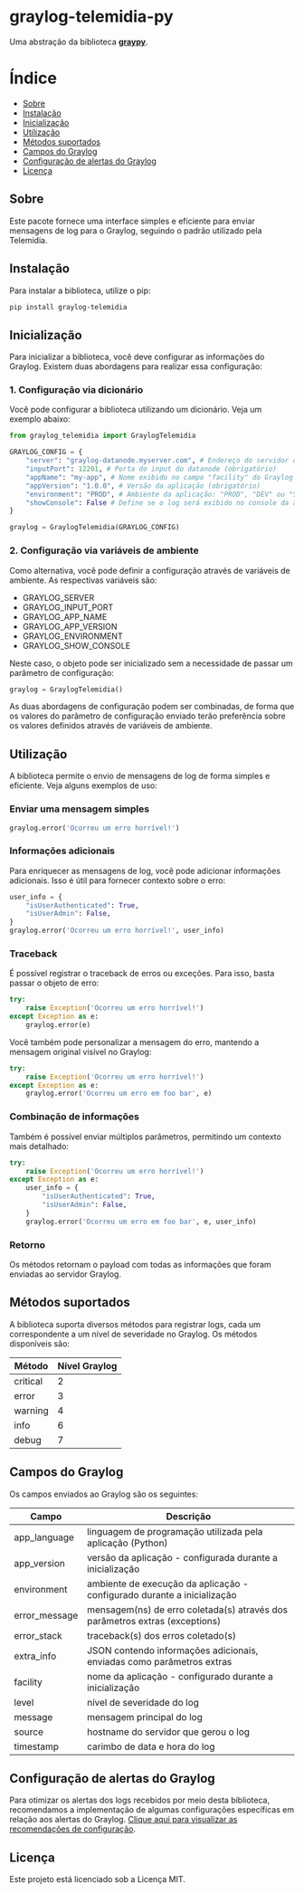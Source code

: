 # graylog-telemidia-py

Uma abstração da biblioteca [**graypy**](https://github.com/severb/graypy).

# Índice
- [Sobre](#sobre)
- [Instalação](#instalação)
- [Inicialização](#inicialização)
- [Utilização](#utilização)
- [Métodos suportados](#métodos-suportados)
- [Campos do Graylog](#campos-do-graylog)
- [Configuração de alertas do Graylog](#configuração-de-alertas-do-graylog)
- [Licença](#licença)

## Sobre

Este pacote fornece uma interface simples e eficiente para enviar mensagens de log para o Graylog, seguindo o padrão utilizado pela Telemidia.

## Instalação

Para instalar a biblioteca, utilize o pip:

```bash
pip install graylog-telemidia
```

## Inicialização

Para inicializar a biblioteca, você deve configurar as informações do Graylog. Existem duas abordagens para realizar essa configuração:

### 1. Configuração via dicionário

Você pode configurar a biblioteca utilizando um dicionário. Veja um exemplo abaixo:

```python
from graylog_telemidia import GraylogTelemidia

GRAYLOG_CONFIG = {
    "server": "graylog-datanode.myserver.com", # Endereço do servidor datanode (obrigatório)
    "inputPort": 12201, # Porta do input do datanode (obrigatório)
    "appName": "my-app", # Nome exibido no campo "facility" do Graylog (obrigatório)
    "appVersion": "1.0.0", # Versão da aplicação (obrigatório)
    "environment": "PROD", # Ambiente da aplicação: "PROD", "DEV" ou "STAGING" (obrigatório)
    "showConsole": False # Define se o log será exibido no console da aplicação (opcional, padrão: True)
}

graylog = GraylogTelemidia(GRAYLOG_CONFIG)
```
### 2. Configuração via variáveis de ambiente

Como alternativa, você pode definir a configuração através de variáveis de ambiente. As respectivas variáveis são:

* GRAYLOG_SERVER
* GRAYLOG_INPUT_PORT
* GRAYLOG_APP_NAME
* GRAYLOG_APP_VERSION
* GRAYLOG_ENVIRONMENT
* GRAYLOG_SHOW_CONSOLE

Neste caso, o objeto pode ser inicializado sem a necessidade de passar um parâmetro de configuração:

```python
graylog = GraylogTelemidia()
```

As duas abordagens de configuração podem ser combinadas, de forma que os valores do parâmetro de configuração enviado terão preferência sobre os valores definidos através de variáveis de ambiente.

## Utilização

A biblioteca permite o envio de mensagens de log de forma simples e eficiente. Veja alguns exemplos de uso:

### Enviar uma mensagem simples

```python
graylog.error('Ocorreu um erro horrível!')
```

### Informações adicionais

Para enriquecer as mensagens de log, você pode adicionar informações adicionais. Isso é útil para fornecer contexto sobre o erro:

```python
user_info = {
    "isUserAuthenticated": True,
    "isUserAdmin": False,
}
graylog.error('Ocorreu um erro horrível!', user_info)
```

### Traceback

É possível registrar o traceback de erros ou exceções. Para isso, basta passar o objeto de erro:

```python
try:
    raise Exception('Ocorreu um erro horrível!')
except Exception as e:
    graylog.error(e)
```

Você também pode personalizar a mensagem do erro, mantendo a mensagem original visível no Graylog:

```python
try:
    raise Exception('Ocorreu um erro horrível!')
except Exception as e:
    graylog.error('Ocorreu um erro em foo bar', e)
```

### Combinação de informações

Também é possível enviar múltiplos parâmetros, permitindo um contexto mais detalhado:

```python
try:
    raise Exception('Ocorreu um erro horrível!')
except Exception as e:
    user_info = {
        "isUserAuthenticated": True,
        "isUserAdmin": False,
    }
    graylog.error('Ocorreu um erro em foo bar', e, user_info)
```

### Retorno

Os métodos retornam o payload com todas as informações que foram enviadas ao servidor Graylog.

## Métodos suportados

A biblioteca suporta diversos métodos para registrar logs, cada um correspondente a um nível de severidade no Graylog. Os métodos disponíveis são:

Método | Nível Graylog
--- | ---
critical | 2
error | 3
warning | 4
info | 6
debug | 7

## Campos do Graylog

Os campos enviados ao Graylog são os seguintes:

Campo | Descrição
--- | ---
app_language | linguagem de programação utilizada pela aplicação (Python)
app_version | versão da aplicação - configurada durante a inicialização
environment | ambiente de execução da aplicação - configurado durante a inicialização
error_message | mensagem(ns) de erro coletada(s) através dos parâmetros extras (exceptions)
error_stack | traceback(s) dos erros coletado(s)
extra_info | JSON contendo informações adicionais, enviadas como parâmetros extras
facility | nome da aplicação - configurado durante a inicialização
level | nível de severidade do log
message | mensagem principal do log
source | hostname do servidor que gerou o log
timestamp | carimbo de data e hora do log

## Configuração de alertas do Graylog

Para otimizar os alertas dos logs recebidos por meio desta biblioteca, recomendamos a implementação de algumas configurações específicas em relação aos alertas do Graylog. [Clique aqui para visualizar as recomendações de configuração](https://github.com/telemidia-isp/graylog-telemidia-py/blob/main/docs/GraylogAlerts.md).

## Licença
Este projeto está licenciado sob a Licença MIT.